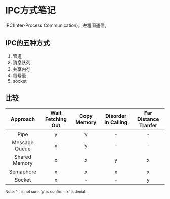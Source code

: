 # IPC方式笔记

IPC(Inter-Process Communication)，进程间通信。

## IPC的五种方式

1. 管道
2. 消息队列
3. 共享内存
4. 信号量
5. socket

## 比较

|   Approach    | Wait Fetching Out | Copy Memory | Disorder in Calling | Far Distance Tranfer |
| :-----------: | :---------------: | :---------: | :-----------------: | :------------------: |
|     Pipe      |         y         |      y      |          -          |          -           |
| Message Queue |         x         |      y      |          -          |          -           |
| Shared Memory |         x         |      x      |          y          |          x           |
|   Semaphore   |         x         |      x      |          x          |          x           |
|    Socket     |         x         |      -      |          -          |          y           |

<small>Note: '-' is not sure. 'y' is confirm. 'x' is denial. </small>

